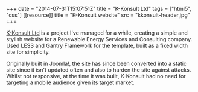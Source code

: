 +++
date = "2014-07-31T15:07:51Z"
title = "K-Konsult Ltd"
tags = ["html5", "css"]
[[resource]]
title = "K-Konsult website"
src = "kkonsult-header.jpg"
+++

[K-Konsult Ltd](https://www.k-konsult.com/) is a project I've managed for a while, creating a simple and stylish website for a Renewable Energy Services and Consulting company. Used LESS and Gantry Framework for the template, built as a fixed width site for simplicity.

<!--more-->

Originally built in Joomla!, the site has since been converted into a static site since it isn't updated often and also to harden the site against attacks. Whilst not responsive, at the time it was built, K-Konsult had no need for targeting a mobile audience given its target market.
